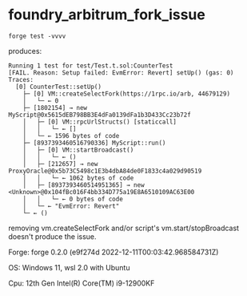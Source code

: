 # foundry_arbitrum_fork_issue

```
forge test -vvvv
```

produces:
```
Running 1 test for test/Test.t.sol:CounterTest
[FAIL. Reason: Setup failed: EvmError: Revert] setUp() (gas: 0)
Traces:
  [0] CounterTest::setUp() 
    ├─ [0] VM::createSelectFork(https://1rpc.io/arb, 44679129) 
    │   └─ ← 0
    ├─ [1802154] → new MyScript@0x5615dEB798BB3E4dFa0139dFa1b3D433Cc23b72f
    │   ├─ [0] VM::rpcUrlStructs() [staticcall]
    │   │   └─ ← []
    │   └─ ← 1596 bytes of code
    ├─ [8937393460516790336] MyScript::run() 
    │   ├─ [0] VM::startBroadcast() 
    │   │   └─ ← ()
    │   ├─ [212657] → new ProxyOracle@0x5b73C5498c1E3b4dbA84de0F1833c4a029d90519
    │   │   └─ ← 1062 bytes of code
    │   ├─ [8937393460514951365] → new <Unknown>@0x104fBc016F4bb334D775a19E8A6510109AC63E00
    │   │   └─ ← 0 bytes of code
    │   └─ ← "EvmError: Revert"
    └─ ← ()
```

removing vm.createSelectFork and/or script's vm.start/stopBroadcast doesn't produce the issue.

Forge:
forge 0.2.0 (e9f274d 2022-12-11T00:03:42.968584731Z)

OS:
Windows 11, wsl 2.0 with Ubuntu

Cpu:
12th Gen Intel(R) Core(TM) i9-12900KF
